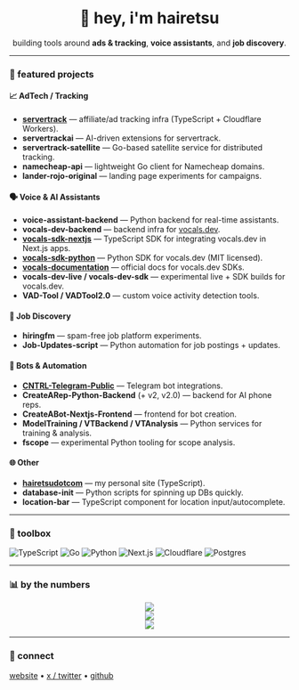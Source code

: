 <h1 align="center">👋 hey, i'm hairetsu</h1>
<p align="center">
  building tools around <b>ads & tracking</b>, <b>voice assistants</b>, and <b>job discovery</b>.
</p>

---

### 🚀 featured projects

#### 📈 AdTech / Tracking
- **[servertrack](https://github.com/hairetsucodes/servertrack)** — affiliate/ad tracking infra (TypeScript + Cloudflare Workers).  
- **servertrackai** — AI-driven extensions for servertrack.  
- **servertrack-satellite** — Go-based satellite service for distributed tracking.  
- **namecheap-api** — lightweight Go client for Namecheap domains.  
- **lander-rojo-original** — landing page experiments for campaigns.

#### 🗣️ Voice & AI Assistants
- **voice-assistant-backend** — Python backend for real-time assistants.  
- **vocals-dev-backend** — backend infra for [vocals.dev](https://vocals.dev).  
- **[vocals-sdk-nextjs](https://github.com/hairetsucodes/vocals-sdk-nextjs)** — TypeScript SDK for integrating vocals.dev in Next.js apps.  
- **[vocals-sdk-python](https://github.com/hairetsucodes/vocals-sdk-python)** — Python SDK for vocals.dev (MIT licensed).  
- **[vocals-documentation](https://github.com/hairetsucodes/vocals-documentation)** — official docs for vocals.dev SDKs.  
- **vocals-dev-live / vocals-dev-sdk** — experimental live + SDK builds for vocals.dev.  
- **VAD-Tool / VADTool2.0** — custom voice activity detection tools.

#### 💼 Job Discovery
- **hiringfm** — spam-free job platform experiments.  
- **Job-Updates-script** — Python automation for job postings + updates.  

#### 🤖 Bots & Automation
- **[CNTRL-Telegram-Public](https://github.com/hairetsucodes/CNTRL-Telegram-Public)** — Telegram bot integrations.  
- **CreateARep-Python-Backend** (+ v2, v2.0) — backend for AI phone reps.  
- **CreateABot-Nextjs-Frontend** — frontend for bot creation.  
- **ModelTraining / VTBackend / VTAnalysis** — Python services for training & analysis.  
- **fscope** — experimental Python tooling for scope analysis.  

#### 🌐 Other
- **[hairetsudotcom](https://github.com/hairetsucodes/hairetsudotcom)** — my personal site (TypeScript).  
- **database-init** — Python scripts for spinning up DBs quickly.  
- **location-bar** — TypeScript component for location input/autocomplete.

---

### 🧰 toolbox

![TypeScript](https://img.shields.io/badge/-TypeScript-3178C6?logo=typescript&logoColor=white)
![Go](https://img.shields.io/badge/-Go-00ADD8?logo=go&logoColor=white)
![Python](https://img.shields.io/badge/-Python-3776AB?logo=python&logoColor=white)
![Next.js](https://img.shields.io/badge/-Next.js-000000?logo=next.js&logoColor=white)
![Cloudflare](https://img.shields.io/badge/-Cloudflare-F38020?logo=cloudflare&logoColor=white)
![Postgres](https://img.shields.io/badge/-Postgres-4169E1?logo=postgresql&logoColor=white)

---

### 📊 by the numbers

<p align="center">
  <img src="https://github-readme-stats.vercel.app/api?username=hairetsucodes&show_icons=true&hide_title=true&rank_icon=github&theme=tokyonight" />
  <br/>
  <img src="https://github-readme-streak-stats.herokuapp.com?user=hairetsucodes&theme=tokyonight" />
  <br/>
  <img src="https://github-readme-stats.vercel.app/api/top-langs/?username=hairetsucodes&layout=compact&theme=tokyonight" />
</p>

---

### 🤙 connect

[website](https://your.site) • [x / twitter](https://twitter.com/yourhandle) • [github](https://github.com/hairetsucodes)
